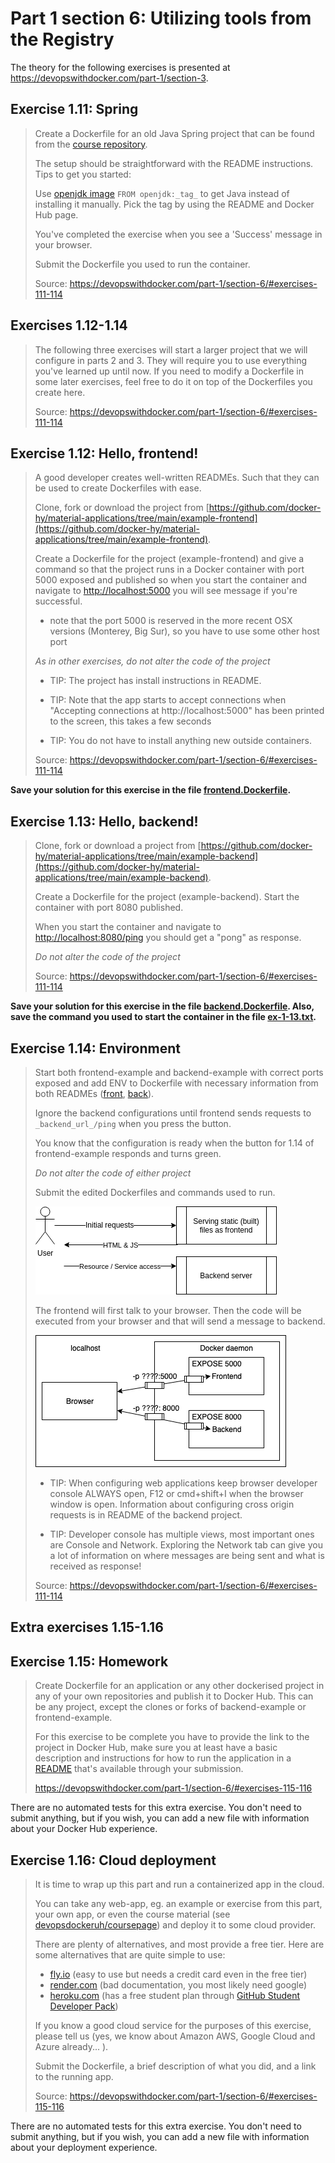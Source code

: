 # Part 1 section 6: Utilizing tools from the Registry

The theory for the following exercises is presented at https://devopswithdocker.com/part-1/section-3.



## Exercise 1.11: Spring

> Create a Dockerfile for an old Java Spring project that can be found from the [course repository](https://github.com/docker-hy/material-applications/tree/main/spring-example-project).
>
> The setup should be straightforward with the README instructions. Tips to get you started:
>
> Use [openjdk image](https://hub.docker.com/_/openjdk) `FROM openjdk:_tag_` to get Java instead of installing it manually. Pick the tag by using the README and Docker Hub page.
>
> You've completed the exercise when you see a 'Success' message in your browser.
>
> Submit the Dockerfile you used to run the container.
>
> Source: https://devopswithdocker.com/part-1/section-6/#exercises-111-114


## Exercises 1.12-1.14

> The following three exercises will start a larger project that we will configure in parts 2 and 3. They will require you to use everything you've learned up until now. If you need to modify a Dockerfile in some later exercises, feel free to do it on top of the Dockerfiles you create here.
>
> Source: https://devopswithdocker.com/part-1/section-6/#exercises-111-114


## Exercise 1.12: Hello, frontend!

> A good developer creates well-written READMEs. Such that they can be used to create Dockerfiles with ease.
>
> Clone, fork or download the project from
> [https://github.com/docker-hy/material-applications/tree/main/example-frontend](https://github.com/docker-hy/material-applications/tree/main/example-frontend).
>
> Create a Dockerfile for the project (example-frontend) and give a command so that the project runs in a Docker container with port 5000
> exposed and published so when you start the container and navigate to [http://localhost:5000](http://localhost:5000)
> you will see message if you're successful.
> * note that the port 5000 is reserved in the more recent OSX versions (Monterey, Big Sur), so you have to use some other host port
>
> _As in other exercises, do not alter the code of the project_
>
> * TIP: The project has install instructions in README.
>
> * TIP: Note that the app starts to accept connections when "Accepting connections at http://localhost:5000" has been printed to the screen, this takes a few seconds
>
> * TIP: You do not have to install anything new outside containers.
>
> Source: https://devopswithdocker.com/part-1/section-6/#exercises-111-114

**Save your solution for this exercise in the file [frontend.Dockerfile](./frontend.Dockerfile).**


## Exercise 1.13: Hello, backend!

> Clone, fork or download a project from
> [https://github.com/docker-hy/material-applications/tree/main/example-backend](https://github.com/docker-hy/material-applications/tree/main/example-backend).
>
> Create a Dockerfile for the project (example-backend). Start the container with port 8080 published.
>
> When you start the container and navigate to [http://localhost:8080/ping](http://localhost:8080/ping) you should get a "pong" as response.
>
> _Do not alter the code of the project_
>
> Source: https://devopswithdocker.com/part-1/section-6/#exercises-111-114

**Save your solution for this exercise in the file [backend.Dockerfile](./backend.Dockerfile). Also, save the command you used to start the container in the file [ex-1-13.txt](./ex-1-13.txt).**


## Exercise 1.14: Environment

> Start both frontend-example and backend-example with correct ports exposed and add ENV to Dockerfile with necessary information from both READMEs
> ([front](https://github.com/docker-hy/material-applications/tree/main/example-frontend), [back](https://github.com/docker-hy/material-applications/tree/main/example-backend)).
>
> Ignore the backend configurations until frontend sends requests to `_backend_url_/ping` when you press the button.
>
> You know that the configuration is ready when the button for 1.14 of frontend-example responds and turns green.
>
> _Do not alter the code of either project_
>
> Submit the edited Dockerfiles and commands used to run.
>
> ![Backend and Frontend](./back-and-front.png)
>
> The frontend will first talk to your browser. Then the code will be executed from your browser and that will send a message to backend.
>
> ![More information about connection between frontend and backend](./about-connection-front-back.png)
>
> * TIP: When configuring web applications keep browser developer console ALWAYS open, F12 or cmd+shift+I when the browser window is open. Information about configuring cross origin requests is in README of the backend project.
>
> * TIP: Developer console has multiple views, most important ones are Console and Network. Exploring the Network tab can give you a lot of information on where messages are being sent and what is received as response!
>
> Source: https://devopswithdocker.com/part-1/section-6/#exercises-111-114


## Extra exercises 1.15-1.16

## Exercise 1.15: Homework

> Create Dockerfile for an application or any other dockerised project in any of your own repositories and publish it to Docker Hub. This can be any project, except the clones or forks of backend-example or frontend-example.
>
> For this exercise to be complete you have to provide the link to the project in Docker Hub, make sure you at least have a basic description and instructions for how to run the application in a [README](https://help.github.com/en/articles/about-readmes) that's available through your submission.
>
> https://devopswithdocker.com/part-1/section-6/#exercises-115-116

There are no automated tests for this extra exercise. You don't need to submit anything, but if you wish, you can add a new file with information about your Docker Hub experience.


## Exercise 1.16: Cloud deployment

> It is time to wrap up this part and run a containerized app in the cloud.
>
> You can take any web-app, eg. an example or exercise from this part, your own app, or even the course material (see [devopsdockeruh/coursepage](https://hub.docker.com/r/devopsdockeruh/coursepage)) and deploy it to some cloud provider.
>
> There are plenty of alternatives, and most provide a free tier. Here are some alternatives that are quite simple to use:
>
> - [fly.io](https://fly.io) (easy to use but needs a credit card even in the free tier)
> - [render.com](https://render.com) (bad documentation, you most likely need google)
> - [heroku.com](https://heroku.com) (has a free student plan through [GitHub Student Developer Pack](https://www.heroku.com/github-students))
>
> If you know a good cloud service for the purposes of this exercise, please tell us (yes, we know about Amazon AWS, Google Cloud and Azure already... ).
>
> Submit the Dockerfile, a brief description of what you did, and a link to the running app.
>
> Source: https://devopswithdocker.com/part-1/section-6/#exercises-115-116

There are no automated tests for this extra exercise. You don't need to submit anything, but if you wish, you can add a new file with information about your deployment experience.
